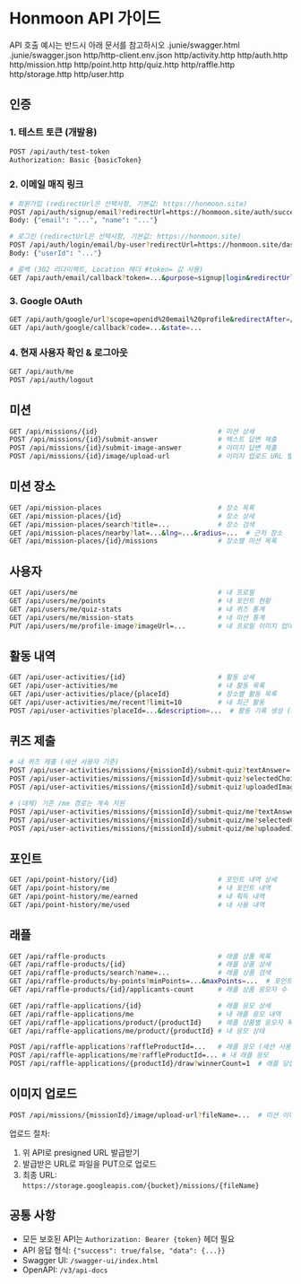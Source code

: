# Honmoon API 가이드

API 호출 예시는 반드시 아래 문서를 참고하시오
.junie/swagger.html
.junie/swagger.json
http/http-client.env.json
http/activity.http
http/auth.http
http/mission.http
http/point.http
http/quiz.http
http/raffle.http
http/storage.http
http/user.http


## 인증

### 1. 테스트 토큰 (개발용)

```bash
POST /api/auth/test-token
Authorization: Basic {basicToken}
```

### 2. 이메일 매직 링크

```bash
# 회원가입 (redirectUrl은 선택사항, 기본값: https://honmoon.site)
POST /api/auth/signup/email?redirectUrl=https://honmoon.site/auth/success
Body: {"email": "...", "name": "..."}

# 로그인 (redirectUrl은 선택사항, 기본값: https://honmoon.site)
POST /api/auth/login/email/by-user?redirectUrl=https://honmoon.site/dashboard
Body: {"userId": "..."}

# 콜백 (302 리다이렉트, Location 헤더 #token= 값 사용)
GET /api/auth/email/callback?token=...&purpose=signup|login&redirectUrl=...
```

### 3. Google OAuth

```bash
GET /api/auth/google/url?scope=openid%20email%20profile&redirectAfter=/
GET /api/auth/google/callback?code=...&state=...
```

### 4. 현재 사용자 확인 & 로그아웃

```bash
GET /api/auth/me
POST /api/auth/logout
```

## 미션

```bash
GET /api/missions/{id}                              # 미션 상세
POST /api/missions/{id}/submit-answer               # 텍스트 답변 제출
POST /api/missions/{id}/submit-image-answer         # 이미지 답변 제출
POST /api/missions/{id}/image/upload-url            # 이미지 업로드 URL 발급
```

## 미션 장소

```bash
GET /api/mission-places                             # 장소 목록
GET /api/mission-places/{id}                        # 장소 상세
GET /api/mission-places/search?title=...            # 장소 검색
GET /api/mission-places/nearby?lat=...&lng=...&radius=...  # 근처 장소
GET /api/mission-places/{id}/missions               # 장소별 미션 목록
```

## 사용자

```bash
GET /api/users/me                                   # 내 프로필
GET /api/users/me/points                            # 내 포인트 현황
GET /api/users/me/quiz-stats                        # 내 퀴즈 통계
GET /api/users/me/mission-stats                     # 내 미션 통계
PUT /api/users/me/profile-image?imageUrl=...        # 내 프로필 이미지 업데이트
```

## 활동 내역

```bash
GET /api/user-activities/{id}                       # 활동 상세
GET /api/user-activities/me                         # 내 활동 목록
GET /api/user-activities/place/{placeId}            # 장소별 활동 목록
GET /api/user-activities/me/recent?limit=10         # 내 최근 활동
POST /api/user-activities?placeId=...&description=...  # 활동 기록 생성 (세션 사용자 기준)
```

## 퀴즈 제출

```bash
# 내 퀴즈 제출 (세션 사용자 기준)
POST /api/user-activities/missions/{missionId}/submit-quiz?textAnswer=...
POST /api/user-activities/missions/{missionId}/submit-quiz?selectedChoiceIndex=...
POST /api/user-activities/missions/{missionId}/submit-quiz?uploadedImageUrl=...

# (대체) 기존 /me 경로는 계속 지원
POST /api/user-activities/missions/{missionId}/submit-quiz/me?textAnswer=...
POST /api/user-activities/missions/{missionId}/submit-quiz/me?selectedChoiceIndex=...
POST /api/user-activities/missions/{missionId}/submit-quiz/me?uploadedImageUrl=...
```

## 포인트

```bash
GET /api/point-history/{id}                         # 포인트 내역 상세
GET /api/point-history/me                           # 내 포인트 내역
GET /api/point-history/me/earned                    # 내 획득 내역
GET /api/point-history/me/used                      # 내 사용 내역
```

## 래플

```bash
GET /api/raffle-products                            # 래플 상품 목록
GET /api/raffle-products/{id}                       # 래플 상품 상세
GET /api/raffle-products/search?name=...            # 래플 상품 검색
GET /api/raffle-products/by-points?minPoints=...&maxPoints=...  # 포인트별 래플 상품
GET /api/raffle-products/{id}/applicants-count      # 래플 상품 응모자 수

GET /api/raffle-applications/{id}                   # 래플 응모 상세
GET /api/raffle-applications/me                     # 내 래플 응모 내역
GET /api/raffle-applications/product/{productId}    # 래플 상품별 응모자 목록
GET /api/raffle-applications/me/product/{productId} # 내 응모 상태

POST /api/raffle-applications?raffleProductId=...   # 래플 응모 (세션 사용자)
POST /api/raffle-applications/me?raffleProductId=... # 내 래플 응모
POST /api/raffle-applications/{productId}/draw?winnerCount=1  # 래플 당첨자 선정
```

## 이미지 업로드

```bash
POST /api/missions/{missionId}/image/upload-url?fileName=...  # 미션 이미지 업로드 URL
```

업로드 절차:

1. 위 API로 presigned URL 발급받기
2. 발급받은 URL로 파일을 PUT으로 업로드
3. 최종 URL: `https://storage.googleapis.com/{bucket}/missions/{fileName}`

## 공통 사항

- 모든 보호된 API는 `Authorization: Bearer {token}` 헤더 필요
- API 응답 형식: `{"success": true/false, "data": {...}}`
- Swagger UI: `/swagger-ui/index.html`
- OpenAPI: `/v3/api-docs`


